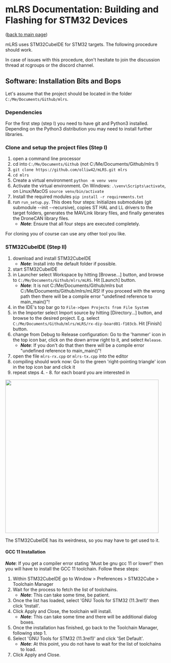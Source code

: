 # mLRS Documentation: Building and Flashing for STM32 Devices #

([back to main page](../README.md))

mLRS uses STM32CubeIDE for STM32 targets. The following procedure should work.

In case of issues with this procedure, don't hesitate to join the discussion thread at rcgroups or the discord channel.

## Software: Installation Bits and Bops ##

Let's assume that the project should be located in the folder `C:/Me/Documents/Github/mlrs`.

### Dependencies ###

For the first step (step I) you need to have git and Python3 installed. Depending on the Python3 distribution you may need to install further libraries.

### Clone and setup the project files (Step I) ###

1. open a command line processor
2. cd into `C:/Me/Documents/Github` (not C:/Me/Documents/Github/mlrs !)
3. `git clone https://github.com/olliw42/mLRS.git mlrs`
4. `cd mlrs`
5. Create a virtual environment `python -m venv venv`
6. Activate the virtual environment. On Windows: `.\venv\Scripts\activate`, on Linux/MacOS `source venv/bin/activate`
7. Install the required modules `pip install -r requirements.txt`
8. run `run_setup.py`. This does four steps: Initializes submodules (git submodule --init --recursive), copies ST HAL and LL drivers to the target folders, generates the MAVLink library files, and finally generates the DroneCAN library files.
    - ***Note***: Ensure that all four steps are executed completely.

For cloning you of course can use any other tool you like.

### STM32CubeIDE (Step II) ###

1. download and install STM32CubeIDE
    - ***Note***: Install into the default folder if possible.
2. start STM32CubeIDE
3. in Launcher select Workspace by hitting [Browse...] button, and browse to `C:/Me/Documents/Github/mlrs/mLRS`. Hit [Launch] button.
    - ***Note***: It is not C:/Me/Documents/Github/mlrs but C:/Me/Documents/Github/mlrs/mLRS! If you proceed with the wrong path then there will be a compile error "undefined reference to main_main()"!
4. in the IDE's top bar go to `File->Open Projects from File System`
5. in the Importer select Import source by hitting [Directory...] button, and browse to the desired project. E.g. select `C:/Me/Documents/Github/mlrs/mLRS/rx-diy-board01-f103cb`. Hit [Finish] button.
6. change from Debug to Release configuration: Go to the 'hammer' icon in the top icon bar, click on the down arrow right to it, and select `Release`.
    - ***Note***: If you don't do that then there will be a compile error "undefined reference to main_main()"!
7. open the file `mlrs-rx.cpp` or `mlrs-tx.cpp` into the editor
8. compiling should work now: Go to the green 'right-pointing triangle' icon in the top icon bar and click it
9. repeat steps 4. - 8. for each board you are interested in

<img src="https://user-images.githubusercontent.com/6089567/154903396-25f62bf6-573a-4b80-9720-a0ad4a21f291.jpg" width="480">

The STM32CubeIDE has its weirdness, so you may have to get used to it. 

#### GCC 11 Installation ####

***Note***: If you get a compiler error stating 'Must be gnu gcc 11 or lower!' then you will have to install the GCC 11 toolchain.  Follow these steps:

1. Within STM32CubeIDE go to Window > Preferences > STM32Cube > Toolchain Manager
2. Wait for the process to fetch the list of toolchains.
    - ***Note***: This can take some time, be patient.
3. Once the list has loaded, select 'GNU Tools for STM32 (11.3rel1)' then click 'Install'.
4. Click Apply and Close, the toolchain will install.
    - ***Note***: This can take some time and there will be additional dialog boxes.
5. Once the installation has finished, go back to the Toolchain Manager, following step 1.
6. Select 'GNU Tools for STM32 (11.3rel1)' and click 'Set Default'.
    - ***Note***: At this point, you do not have to wait for the list of toolchains to load.
7. Click Apply and Close.


